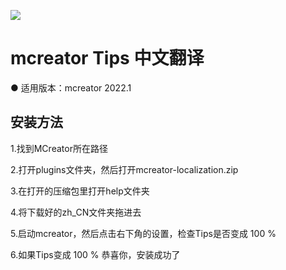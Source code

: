 ![](https://img.shields.io/badge/license-GPL--3.0-blue)

mcreator Tips 中文翻译
===
● 适用版本：mcreator 2022.1

安装方法
---
1.找到MCreator所在路径

2.打开plugins文件夹，然后打开mcreator-localization.zip

3.在打开的压缩包里打开help文件夹

4.将下载好的zh_CN文件夹拖进去

5.启动mcreator，然后点击右下角的设置，检查Tips是否变成 100 %

6.如果Tips变成 100 % 恭喜你，安装成功了

